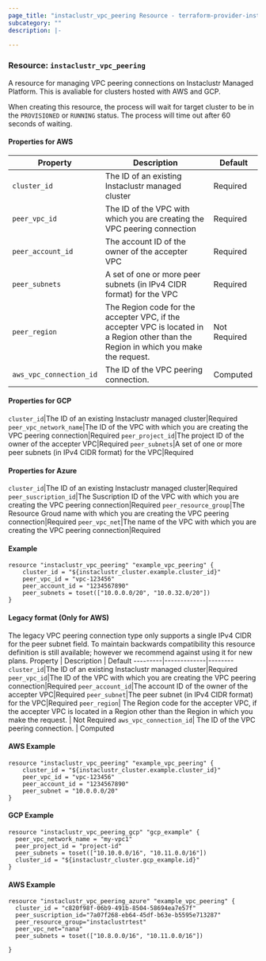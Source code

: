 ```yaml
---
page_title: "instaclustr_vpc_peering Resource - terraform-provider-instaclustr"
subcategory: ""
description: |-
  
---
```


### Resource: `instaclustr_vpc_peering`  
A resource for managing VPC peering connections on Instaclustr Managed Platform. This is avaliable for clusters hosted with AWS and GCP.
  
When creating this resource, the process will wait for target cluster to be in the `PROVISIONED` or `RUNNING` status. The process will time out after 60 seconds of waiting. 

#### Properties for AWS
Property | Description | Default
---------|-------------|--------
`cluster_id`|The ID of an existing Instaclustr managed cluster|Required
`peer_vpc_id`|The ID of the VPC with which you are creating the VPC peering connection|Required
`peer_account_id`|The account ID of the owner of the accepter VPC|Required
`peer_subnets`|A set of one or more peer subnets (in IPv4 CIDR format) for the VPC|Required
`peer_region`| The Region code for the accepter VPC, if the accepter VPC is located in a Region other than the Region in which you make the request. | Not Required
`aws_vpc_connection_id`| The ID of the VPC peering connection. | Computed

#### Properties for GCP
`cluster_id`|The ID of an existing Instaclustr managed cluster|Required
`peer_vpc_network_name`|The ID of the VPC with which you are creating the VPC peering connection|Required
`peer_project_id`|The project ID of the owner of the accepter VPC|Required
`peer_subnets`|A set of one or more peer subnets (in IPv4 CIDR format) for the VPC|Required

#### Properties for Azure
`cluster_id`|The ID of an existing Instaclustr managed cluster|Required
`peer_suscription_id`|The Suscription ID of the VPC with which you are creating the VPC peering connection|Required
`peer_resource_group`|The Resource Groud name with which you are creating the VPC peering connection|Required
`peer_vpc_net`|The name of the VPC with which you are creating the VPC peering connection|Required


#### Example
```
resource "instaclustr_vpc_peering" "example_vpc_peering" {
    cluster_id = "${instaclustr_cluster.example.cluster_id}"
    peer_vpc_id = "vpc-123456"
    peer_account_id = "1234567890"
    peer_subnets = toset(["10.0.0.0/20", "10.0.32.0/20"])
}
```

#### Legacy format (Only for AWS)
The legacy VPC peering connection type only supports a single IPv4 CIDR for the peer subnet field. To maintain backwards compatibility this resource definition is still available; however we recommend against using it for new plans.
Property | Description | Default
---------|-------------|--------
`cluster_id`|The ID of an existing Instaclustr managed cluster|Required
`peer_vpc_id`|The ID of the VPC with which you are creating the VPC peering connection|Required
`peer_account_id`|The account ID of the owner of the accepter VPC|Required
`peer_subnet`|The peer subnet (in IPv4 CIDR format) for the VPC|Required
`peer_region`| The Region code for the accepter VPC, if the accepter VPC is located in a Region other than the Region in which you make the request. | Not Required
`aws_vpc_connection_id`| The ID of the VPC peering connection. | Computed

#### AWS Example
```
resource "instaclustr_vpc_peering" "example_vpc_peering" {
    cluster_id = "${instaclustr_cluster.example.cluster_id}"
    peer_vpc_id = "vpc-123456"
    peer_account_id = "1234567890"
    peer_subnet = "10.0.0.0/20"
}
```

#### GCP Example
```
resource "instaclustr_vpc_peering_gcp" "gcp_example" {
  peer_vpc_network_name = "my-vpc1"
  peer_project_id = "project-id"
  peer_subnets = toset(["10.10.0.0/16", "10.11.0.0/16"])
  cluster_id = "${instaclustr_cluster.gcp_example.id}"
}

```
#### AWS Example
```
resource "instaclustr_vpc_peering_azure" "example_vpc_peering" {
  cluster_id = "c820f98f-06b9-491b-8504-58694ea7e57f"
  peer_suscription_id="7a07f268-eb64-45df-b63e-b5595e713287"
  peer_resource_group="instaclustrtest"
  peer_vpc_net="nana"
  peer_subnets = toset(["10.8.0.0/16", "10.11.0.0/16"])
  
}

```